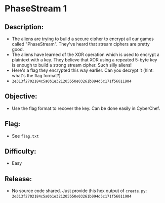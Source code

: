 # PhaseStream 1

## Description:

* The aliens are trying to build a secure cipher to encrypt all our games called "PhaseStream". They've heard that stream ciphers are pretty good.
* The aliens have learned of the XOR operation which is used to encrypt a plaintext with a key. They believe that XOR using a repeated 5-byte key is enough to build a strong stream cipher. Such silly aliens!
* Here's a flag they encrypted this way earlier. Can you decrypt it (hint: what's the flag format?)
* `2e313f2702184c5a0b1e321205550e03261b094d5c171f56011904`

## Objective:

* Use the flag format to recover the key. Can be done easily in CyberChef.

## Flag:

* See `flag.txt`

## Difficulty:

* Easy

## Release:

* No source code shared. Just provide this hex output of `create.py`: `2e313f2702184c5a0b1e321205550e03261b094d5c171f56011904`
